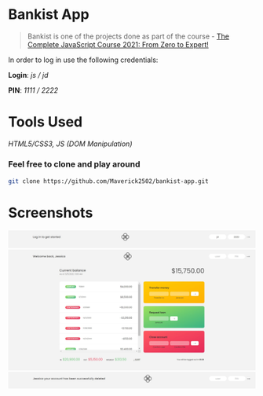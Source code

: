 # Bankist App
> Bankist is one of the projects done as part of the  course - [The Complete JavaScript Course 2021: From Zero to Expert!](https://www.udemy.com/course/the-complete-javascript-course/)


In order to log in use the following credentials:

**Login**: *js / jd*

**PIN**: *1111 / 2222*

# Tools Used
*HTML5/CSS3, JS (DOM Manipulation)* 

### Feel free to clone and play around

```sh
git clone https://github.com/Maverick2502/bankist-app.git
```

# Screenshots
![](Screenshots/Log-In.jpg)
![](Screenshots/App-Page.jpg)
![](Screenshots/Close-Account.jpg)
